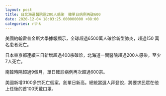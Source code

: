 ```yaml
---
layout: post
title: 日北海道醫院逾200人感染　韓單日病例再破600
date: 2020-12-04 18:03:25.000000000 +08:00
categories: rthk
---
```


美國約翰霍普金斯大學據報顯示，全球超過6500萬人確診新型肺炎，超過150 萬名患者死亡。

日本東京都連續三日新增超過400宗確診，北海道一間醫院超過200人感染，至少7人死亡。

南韓時隔超過9個月，單日確診病例再次超過600宗。

美國新增3100多宗死亡個案，創單日新高。總統當選人拜登說，將要求民眾在他上任後的首100天戴口罩。
